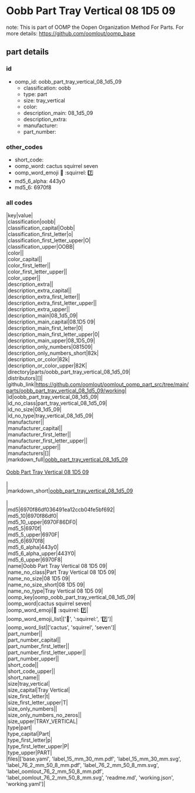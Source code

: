 # Oobb Part Tray Vertical 08 1D5 09  

note: This is part of OOMP the Oopen Organization Method For Parts. For more details: https://github.com/oomlout/oomp_base

##  part details





### id
* oomp_id: oobb_part_tray_vertical_08_1d5_09
  * classification: oobb
  * type: part
  * size: tray_vertical
  * color: 
  * description_main: 08_1d5_09
  * description_extra: 
  * manufacturer: 
  * part_number: 

### other_codes
* short_code: 
* oomp_word: cactus squirrel seven
* oomp_word_emoji :cactus: :squirrel: :seven:
* md5_6_alpha: 443y0
* md5_6: 6970f8

### all codes 
|key|value|  
|classification|oobb|  
|classification_capital|Oobb|  
|classification_first_letter|o|  
|classification_first_letter_upper|O|  
|classification_upper|OOBB|  
|color||  
|color_capital||  
|color_first_letter||  
|color_first_letter_upper||  
|color_upper||  
|description_extra||  
|description_extra_capital||  
|description_extra_first_letter||  
|description_extra_first_letter_upper||  
|description_extra_upper||  
|description_main|08_1d5_09|  
|description_main_capital|08.1D5 09|  
|description_main_first_letter|0|  
|description_main_first_letter_upper|0|  
|description_main_upper|08_1D5_09|  
|description_only_numbers|081509|  
|description_only_numbers_short|82k|  
|description_or_color|82k|  
|description_or_color_upper|82K|  
|directory|parts/oobb_part_tray_vertical_08_1d5_09|  
|distributors|[]|  
|github_link|https://github.com/oomlout/oomlout_oomp_part_src/tree/main/parts/oobb_part_tray_vertical_08_1d5_09/working|  
|id|oobb_part_tray_vertical_08_1d5_09|  
|id_no_class|part_tray_vertical_08_1d5_09|  
|id_no_size|08_1d5_09|  
|id_no_type|tray_vertical_08_1d5_09|  
|manufacturer||  
|manufacturer_capital||  
|manufacturer_first_letter||  
|manufacturer_first_letter_upper||  
|manufacturer_upper||  
|manufacturers|[]|  
|markdown_full|[oobb_part_tray_vertical_08_1d5_09](https://github.com/oomlout/oomlout_oomp_part_src/tree/main/parts/oobb_part_tray_vertical_08_1d5_09/working)<br>[](https://github.com/oomlout/oomlout_oomp_part_src/tree/main/parts/oobb_part_tray_vertical_08_1d5_09/working)<br>[Oobb Part Tray Vertical 08 1D5 09](https://github.com/oomlout/oomlout_oomp_part_src/tree/main/parts/oobb_part_tray_vertical_08_1d5_09/working)<br><br>|  
|markdown_short|[oobb_part_tray_vertical_08_1d5_09](https://github.com/oomlout/oomlout_oomp_part_src/tree/main/parts/oobb_part_tray_vertical_08_1d5_09/working)<br><br>|  
|md5|6970f86df036491ea12ccb04fe5bf692|  
|md5_10|6970f86df0|  
|md5_10_upper|6970F86DF0|  
|md5_5|6970f|  
|md5_5_upper|6970F|  
|md5_6|6970f8|  
|md5_6_alpha|443y0|  
|md5_6_alpha_upper|443Y0|  
|md5_6_upper|6970F8|  
|name|Oobb Part Tray Vertical 08 1D5 09|  
|name_no_class|Part Tray Vertical 08 1D5 09|  
|name_no_size|08 1D5 09|  
|name_no_size_short|08 1D5 09|  
|name_no_type|Tray Vertical 08 1D5 09|  
|oomp_key|oomp_oobb_part_tray_vertical_08_1d5_09|  
|oomp_word|cactus squirrel seven|  
|oomp_word_emoji|:cactus: :squirrel: :seven:|  
|oomp_word_emoji_list|[':cactus:', ':squirrel:', ':seven:']|  
|oomp_word_list|['cactus', 'squirrel', 'seven']|  
|part_number||  
|part_number_capital||  
|part_number_first_letter||  
|part_number_first_letter_upper||  
|part_number_upper||  
|short_code||  
|short_code_upper||  
|short_name||  
|size|tray_vertical|  
|size_capital|Tray Vertical|  
|size_first_letter|t|  
|size_first_letter_upper|T|  
|size_only_numbers||  
|size_only_numbers_no_zeros||  
|size_upper|TRAY_VERTICAL|  
|type|part|  
|type_capital|Part|  
|type_first_letter|p|  
|type_first_letter_upper|P|  
|type_upper|PART|  
|files|['base.yaml', 'label_15_mm_30_mm.pdf', 'label_15_mm_30_mm.svg', 'label_76_2_mm_50_8_mm.pdf', 'label_76_2_mm_50_8_mm.svg', 'label_oomlout_76_2_mm_50_8_mm.pdf', 'label_oomlout_76_2_mm_50_8_mm.svg', 'readme.md', 'working.json', 'working.yaml']|  
